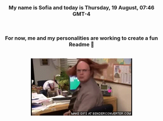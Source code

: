


<div align="center">
<h3 >My name is Sofia and today is Thursday, 19 August, 07:46 GMT-4</h3><br>
<h3 >For now, me and my personalities are working to create a fun Readme 👋
</h3><br>
<img src='img/dwight.gif' alt='working...'/>
</div>

